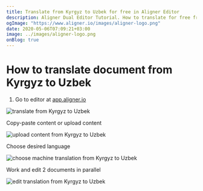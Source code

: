 ```yaml
---
title: Translate from Kyrgyz to Uzbek for free in Aligner Editor
description: Aligner Dual Editor Tutorial. How to translate for free from Kyrgyz to Uzbek. Aligner is multilingual document management platform. 
ogImage: "https://www.aligner.io/images/aligner-logo.png"
date: 2020-05-06T07:09:21+03:00
image: ../images/aligner-logo.png
onBlog: true
---
```


# How to translate document from Kyrgyz to Uzbek

1. Go to editor at [app.aligner.io](https://app.aligner.io "Aligner App web page")

![translate from Kyrgyz to Uzbek](../aligner-blank-editor.png "translate from Kyrgyz to Uzbek")

Copy-paste content or upload content

![upload content from Kyrgyz to Uzbek](../aligner-uploaded-document.png "upload content from Kyrgyz to Uzbek")

Choose desired language

![choose machine translation from Kyrgyz to Uzbek](../aligner-language-dropdown.png "choose machine translation from Kyrgyz to Uzbek")

Work and edit 2 documents in parallel

![edit translation from Kyrgyz to Uzbek](../aligner-double-sitded-editor.png "edit translation from Kyrgyz to Uzbek")

